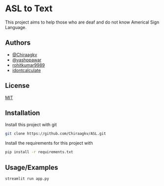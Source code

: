 
# ASL to Text

This project aims to help those who are deaf and do not know Americal Sign Language.



## Authors

- [@Chiraagkv](https://github.com/Chiraagkv)
- [@yashppawar](https://github.com/yashppawar)
- [rohitkumar9989](https://github.com/rohitkumar9989)
- [idontcalculate](https://github.com/idontcalculate)

  
## License

[MIT](https://choosealicense.com/licenses/mit/)

  
## Installation

Install this project with git

```bash
git clone https://github.com/Chiraagkv/ASL.git
```

Install the requirements for this project with

```bash
pip install -r requirements.txt
```
    
## Usage/Examples

```bash
streamlit run app.py
```

  
